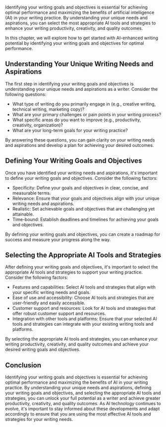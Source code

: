 
Identifying your writing goals and objectives is essential for achieving optimal performance and maximizing the benefits of artificial intelligence (AI) in your writing practice. By understanding your unique needs and aspirations, you can select the most appropriate AI tools and strategies to enhance your writing productivity, creativity, and quality outcomes.

In this chapter, we will explore how to get started with AI-enhanced writing potential by identifying your writing goals and objectives for optimal performance.

Understanding Your Unique Writing Needs and Aspirations
-------------------------------------------------------

The first step in identifying your writing goals and objectives is understanding your unique needs and aspirations as a writer. Consider the following questions:

* What type of writing do you primarily engage in (e.g., creative writing, technical writing, marketing copy)?
* What are your primary challenges or pain points in your writing process?
* What specific areas do you want to improve (e.g., productivity, creativity, organization)?
* What are your long-term goals for your writing practice?

By answering these questions, you can gain clarity on your writing needs and aspirations and develop a plan for achieving your desired outcomes.

Defining Your Writing Goals and Objectives
------------------------------------------

Once you have identified your writing needs and aspirations, it's important to define your writing goals and objectives. Consider the following factors:

* Specificity: Define your goals and objectives in clear, concise, and measurable terms.
* Relevance: Ensure that your goals and objectives align with your unique writing needs and aspirations.
* Realistic: Set achievable goals and objectives that are challenging yet attainable.
* Time-bound: Establish deadlines and timelines for achieving your goals and objectives.

By defining your writing goals and objectives, you can create a roadmap for success and measure your progress along the way.

Selecting the Appropriate AI Tools and Strategies
-------------------------------------------------

After defining your writing goals and objectives, it's important to select the appropriate AI tools and strategies to support your writing practice. Consider the following factors:

* Features and capabilities: Select AI tools and strategies that align with your specific writing needs and goals.
* Ease of use and accessibility: Choose AI tools and strategies that are user-friendly and easily accessible.
* Customer support and resources: Look for AI tools and strategies that offer robust customer support and resources.
* Integration with other tools and platforms: Ensure that your selected AI tools and strategies can integrate with your existing writing tools and platforms.

By selecting the appropriate AI tools and strategies, you can enhance your writing productivity, creativity, and quality outcomes and achieve your desired writing goals and objectives.

Conclusion
----------

Identifying your writing goals and objectives is essential for achieving optimal performance and maximizing the benefits of AI in your writing practice. By understanding your unique needs and aspirations, defining your writing goals and objectives, and selecting the appropriate AI tools and strategies, you can unlock your full potential as a writer and achieve greater productivity, creativity, and quality outcomes. As AI technology continues to evolve, it's important to stay informed about these developments and adapt accordingly to ensure that you are using the most effective AI tools and strategies for your writing needs.
